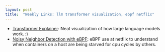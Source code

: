 ```yaml
---
layout: post
title:  "Weekly Links: llm transformer visualization, ebpf netflix"
---
```


* [Transformer Explainer](https://poloclub.github.io/transformer-explainer/): Neat visualization of how large language models work. :)
* [Noisy Neighbor Detection with eBPF](https://netflixtechblog.com/noisy-neighbor-detection-with-ebpf-64b1f4b3bbdd): eBPF use at netflix to understand when containers on a host are being starved for cpu cycles by others.